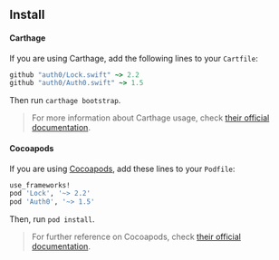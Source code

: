 ## Install

#### Carthage

If you are using Carthage, add the following lines to your `Cartfile`:

```ruby
github "auth0/Lock.swift" ~> 2.2
github "auth0/Auth0.swift" ~> 1.5
```

Then run `carthage bootstrap`.

> For more information about Carthage usage, check [their official documentation](https://github.com/Carthage/Carthage#if-youre-building-for-ios-tvos-or-watchos).

#### Cocoapods

If you are using [Cocoapods](https://cocoapods.org/), add these lines to your `Podfile`:

```ruby
use_frameworks!
pod 'Lock', '~> 2.2'
pod 'Auth0', '~> 1.5'
```

Then, run `pod install`.

> For further reference on Cocoapods, check [their official documentation](http://guides.cocoapods.org/using/getting-started.html).
